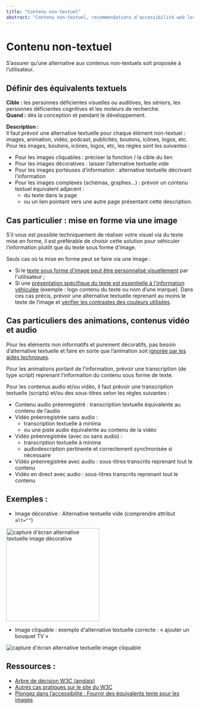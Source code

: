 ```yaml
---
title: "Contenu non-textuel"
abstract: "Contenu non-textuel, recommendations d'accessibilité web lors de la conception"
---
```


# Contenu non-textuel

<p class="lead">S’assurer qu’une alternative aux contenus non-textuels soit proposée à l’utilisateur.</p>

## Définir des équivalents textuels
**Cible :** les personnes déficientes visuelles ou auditives, les séniors, les personnes déficientes cognitives et les moteurs de recherche.  
**Quand :** dès la conception et pendant le développement. 

**Description :**  
Il faut prévoir une alternative textuelle pour chaque élément non-textuel : images, animation, vidéo, podcast, publicités, boutons, icônes, logos, etc. 
Pour les images, boutons, icônes, logos, etc, les règles sont les suivantes : 
* Pour les images cliquables : préciser la fonction / la cible du lien 
* Pour les images décoratives : laisser l’alternative textuelle vide
* Pour les images porteuses d’information : alternative textuelle décrivant l’information 
* Pour les images complexes (schémas, graphes…) : prévoir un contenu textuel équivalent adjacent : 
  * du texte dans la page 
  * ou un lien pointant vers une autre page présentant cette description.
  
## Cas particulier : mise en forme via une image 
S’il vous est possible techniquement de réaliser votre visuel via du texte mise en forme, il est préférable de choisir cette solution pour véhiculer l’information plutôt que du texte sous forme d’image. 

Seuls cas où la mise en forme peut se faire via une image :
* Si le [texte sous forme d'image peut être personnalisé visuellement](https://www.w3.org/Translations/NOTE-UNDERSTANDING-WCAG20-fr/visual-audio-contrast-text-presentation.html#visually-customizeddef) par l'utilisateur ;
* Si une [présentation spécifique du texte est essentielle à l'information véhiculée](https://www.w3.org/Translations/NOTE-UNDERSTANDING-WCAG20-fr/visual-audio-contrast-text-presentation.html#essentialdef) (exemple : logo contenu du texte ou nom d’une marque).
Dans ces cas précis, prévoir une alternative textuelle reprenant au moins le texte de l’image et [vérifier les contrastes des couleurs utilisées](/fr/web/outils/methodes-et-outils-de-test/mesurer-contraste-couleurs). 

## Cas particuliers des animations, contenus vidéo et audio
Pour les éléments non informatifs et purement décoratifs, pas besoin d’alternative textuelle et faire en sorte que l’animation soit [ignorée par les aides techniques](/fr/web/exemples-de-composants/masquage-accessible).

Pour les animations portant de l’information, prévoir une transcription (de type script) reprenant l’information du contenu sous forme de texte.

Pour les contenus audio et/ou vidéo, il faut prévoir une transcription textuelle (scripts) et/ou des sous-titres selon les règles suivantes : 
* Contenu audio préenregistré : transcription textuelle équivalente au contenu de l’audio 
* Vidéo préenregistrée sans audio : 
  * transcription textuelle à minima
  * ou une piste audio équivalente au contenu de la vidéo 
* Vidéo préenregistrée (avec ou sans audio) : 
  * transcription textuelle à minima 
  * audiodescription pertinente et correctement synchronisée si nécessaire
* Vidéo préenregistrée avec audio : sous-titres transcrits reprenant tout le contenu 
* Vidéo en direct avec audio : sous-titres transcrits reprenant tout le contenu 

## Exemples : 
* Image décorative : Alternative textuelle vide (comprendre attribut `alt=""`)

<img alt="capture d'écran alternative textuelle image décorative" src="../../images/image_decorative.png" width="250"/> 

* Image cliquable : exemple d'alternative textuelle correcte : « ajouter un bouquet TV » 

<img alt="capture d'écran alternative textuelle image cliquable" src="../../images/image_cliquable.png"/>

## Ressources : 
* [Arbre de décision W3C (anglais)](https://www.w3.org/WAI/tutorials/images/decision-tree/) 
* [Autres cas pratiques sur le site du W3C](https://www.w3.org/Translations/NOTE-UNDERSTANDING-WCAG20-fr/text-equiv-all.html)
* [Plongez dans l’accessibilité : Fournir des équivalents texte pour les images](https://www.la-grange.net/accessibilite/day_23.html)
